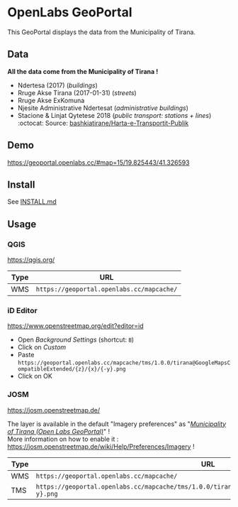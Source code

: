 # OpenLabs GeoPortal

This GeoPortal displays the data from the Municipality of Tirana.

## Data

**All the data come from the Municipality of Tirana !**

- Ndertesa (2017) (*buildings*)  
- Rruge Akse Tirana (2017-01-31) (*streets*)  
- Rruge Akse ExKomuna  
- Njesite Administrative Ndertesat (*administrative buildings*)
- Stacione & Linjat Qytetese 2018 (*public transport: stations + lines*)  
:octocat: Source: [bashkiatirane/Harta-e-Transportit-Publik](https://github.com/bashkiatirane/Harta-e-Transportit-Publik/tree/master/Stacione%20%26%20Linjat%20Qytetese%202018)

## Demo

https://geoportal.openlabs.cc/#map=15/19.825443/41.326593

## Install

See [INSTALL.md](INSTALL.md)

## Usage

### QGIS

<https://qgis.org/>

| Type | URL |
|------|-----|
| WMS  | `https://geoportal.openlabs.cc/mapcache/` |

### iD Editor

<https://www.openstreetmap.org/edit?editor=id>

- Open *Background Settings* (shortcut: `B`)
- Click on *Custom*
- Paste `https://geoportal.openlabs.cc/mapcache/tms/1.0.0/tirana@GoogleMapsCompatibleExtended/{z}/{x}/{-y}.png`    
- Click on OK

### JOSM

<https://josm.openstreetmap.de/>

The layer is available in the default "Imagery preferences" as "[*Municipality of Tirana (Open Labs GeoPortal)*](https://josm.openstreetmap.de/wiki/Maps/Albania)" !  
More information on how to enable it : <https://josm.openstreetmap.de/wiki/Help/Preferences/Imagery> !

| Type | URL                                                                                             |
|------|-------------------------------------------------------------------------------------------------|
| WMS  | `https://geoportal.openlabs.cc/mapcache/`                                                       |
| TMS  | `https://geoportal.openlabs.cc/mapcache/tms/1.0.0/tirana@GoogleMapsCompatibleExtended/{z}/{x}/{-y}.png` |
